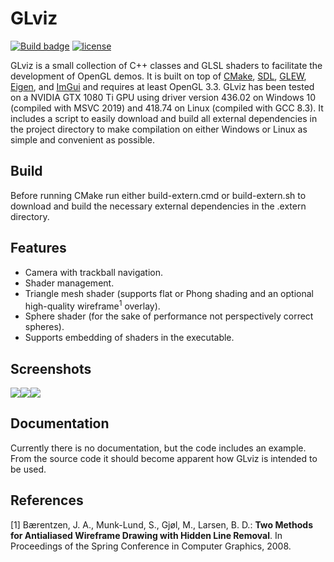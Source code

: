 # GLviz
[![Build badge](https://github.com/sebastianlipponer/glviz/actions/workflows/build.yml/badge.svg)](https://github.com/sebastianlipponer/glviz/actions?workflow=build) [![license](https://img.shields.io/github/license/sebastianlipponer/glviz)](https://github.com/sebastianlipponer/glviz/blob/master/COPYING.MIT)

GLviz is a small collection of C++ classes and GLSL shaders to facilitate the development of OpenGL demos. It is built on top of [CMake](http://www.cmake.org/), [SDL](http://libsdl.org), [GLEW](http://glew.sourceforge.net), [Eigen](http://eigen.tuxfamily.org/), and [ImGui](https://github.com/ocornut/imgui) and requires at least OpenGL 3.3. GLviz has been tested on a NVIDIA GTX 1080 Ti GPU using driver version 436.02 on Windows 10 (compiled with MSVC 2019) and 418.74 on Linux (compiled with GCC 8.3). It includes a script to easily download and build all external dependencies in the project directory to make compilation on either Windows or Linux as simple and convenient as possible.

## Build

Before running CMake run either build-extern.cmd or build-extern.sh to download and build the necessary external dependencies in the .extern directory.

## Features

* Camera with trackball navigation.
* Shader management.
* Triangle mesh shader (supports flat or Phong shading and an optional high-quality wireframe<sup>1</sup> overlay).
* Sphere shader (for the sake of performance not perspectively correct spheres).
* Supports embedding of shaders in the executable.

## Screenshots

[![](http://sebastianlipponer.github.io/glviz/dragon_thumbnail.png)](http://sebastianlipponer.github.io/glviz/dragon.png)[![](http://sebastianlipponer.github.io/glviz/dragon_wireframe_thumbnail.png)](http://sebastianlipponer.github.io/glviz/dragon_wireframe.png)[![](http://sebastianlipponer.github.io/glviz/dragon_spheres_thumbnail.png)](http://sebastianlipponer.github.io/glviz/dragon_spheres.png)

## Documentation

Currently there is no documentation, but the code includes an example. From the source code it should become apparent how GLviz is intended to be used.

## References

[1] Bærentzen, J. A., Munk-Lund, S., Gjøl, M., Larsen, B. D.: **Two Methods for Antialiased Wireframe Drawing with Hidden Line Removal**. In Proceedings of the Spring Conference in Computer Graphics, 2008.
